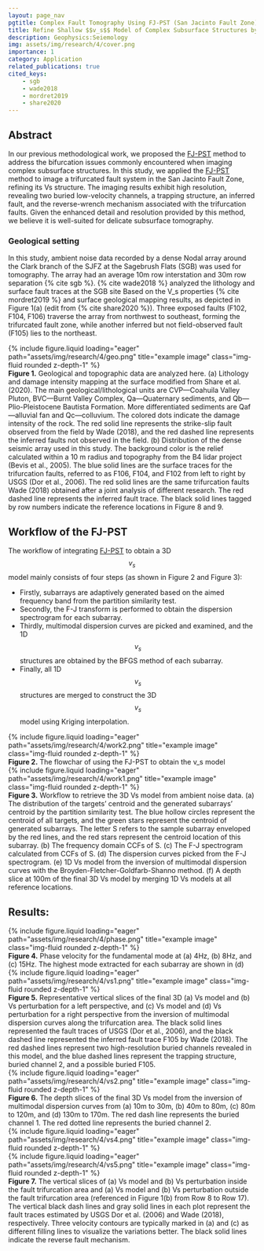 ```yaml
---
layout: page_nav
pgtitle: Complex Fault Tomography Using FJ-PST (San Jacinto Fault Zone)
title: Refine Shallow $$v_s$$ Model of Complex Subsurface Structures by F-J Multimodal Tomography with Partition Similarity Test-- A Case Study at San Jacinto Fault Zone
description: Geophysics:Seiemology
img: assets/img/research/4/cover.png
importance: 1
category: Application
related_publications: true
cited_keys:
    - sgb
    - wade2018
    - mordret2019
    - share2020
---
```


## Abstract
In our previous methodological work, we proposed the <a href="{{ site.baseurl }}/projects/2_meth_partition/" target="_blank" rel="noopener noreferrer">FJ-PST</a> method to address the bifurcation issues commonly encountered when imaging complex subsurface structures. In this study, we applied the <a href="{{ site.baseurl }}/projects/2_meth_partition/" target="_blank" rel="noopener noreferrer">FJ-PST</a> method to image a trifurcated fault system in the San Jacinto Fault Zone, refining its Vs structure. The imaging results exhibit high resolution, revealing two buried low-velocity channels, a trapping structure, an inferred fault, and the reverse-wrench mechanism associated with the trifurcation faults. Given the enhanced detail and resolution provided by this method, we believe it is well-suited for delicate subsurface tomography.

### Geological setting
In this study, ambient noise data recorded by a dense Nodal array around the Clark branch of the SJFZ at the Sagebrush Flats (SGB) was used for tomography. The array had an average 10m row interstation and 30m row separation {% cite sgb %}. {% cite wade2018 %} analyzed the lithology and surface fault traces at the SGB site Based on the V_s  properties {% cite mordret2019 %} and surface geological mapping results, as depicted in Figure 1(a) (edit from {% cite share2020 %}). Three exposed faults (F102, F104, F106) traverse the array from northwest to southeast, forming the trifurcated fault zone, while another inferred but not field-observed fault (F105) lies to the northeast.
<div class="row justify-content-sm-center">
    <div class="col-sm-8 mt-7 mt-md-0">
        {% include figure.liquid loading="eager" path="assets/img/research/4/geo.png" title="example image" class="img-fluid rounded z-depth-1" %}
    </div>
</div>
<div class="caption">
    <strong>Figure 1.</strong> Geological and topographic data are analyzed here. (a) Lithology and damage intensity mapping at the surface modified from Share et al. (2020). The main geological/lithological units are CVP—Coahuila Valley Pluton, BVC—Burnt Valley Complex, Qa—Quaternary sediments, and Qb—Plio-Pleistocene Bautista Formation. More differentiated sediments are Qaf—alluvial fan and Qc—colluvium. The colored dots indicate the damage intensity of the rock. The red solid line represents the strike-slip fault observed from the field by Wade (2018), and the red dashed line represents the inferred faults not observed in the field. (b) Distribution of the dense seismic array used in this study. The background color is the relief calculated within a 10 m radius and topography from the B4 lidar project (Bevis et al., 2005). The blue solid lines are the surface traces for the trifurcation faults, referred to as F106, F104, and F102 from left to right by USGS (Dor et al., 2006). The red solid lines are the same trifurcation faults Wade (2018) obtained after a joint analysis of different research. The red dashed line represents the inferred fault trace. The black solid lines tagged by row numbers indicate the reference locations in Figure 8 and 9.
</div>

## Workflow of the FJ-PST
The workflow of integrating <a href="{{ site.baseurl }}/projects/2_meth_partition/" target="_blank" rel="noopener noreferrer">FJ-PST</a> to obtain a 3D $$v_s$$ model mainly consists of four steps (as shown in Figure 2 and Figure 3):
+ Firstly, subarrays are adaptively generated based on the aimed frequency band from the partition similarity test. 
+ Secondly, the F-J transform is performed to obtain the dispersion spectrogram for each subarray. 
+ Thirdly, multimodal dispersion curves are picked and examined, and the 1D $$v_s$$ structures are obtained by the BFGS method of each subarray. 
+ Finally, all 1D $$v_s$$ structures are merged to construct the 3D $$v_s$$ model using Kriging interpolation.
<div class="row justify-content-sm-center">
    <div class="col-sm-8 mt-5 mt-md-0">
        {% include figure.liquid loading="eager" path="assets/img/research/4/work2.png" title="example image" class="img-fluid rounded z-depth-1" %}
    </div>
</div>
<div class="caption">
    <strong>Figure 2.</strong> The flowchar of using the FJ-PST to obtain the v_s model
</div>
<div class="row">
    <div class="col-sm mt-3 mt-md-0">
        {% include figure.liquid loading="eager" path="assets/img/research/4/work1.png" title="example image" class="img-fluid rounded z-depth-1" %}
    </div>
</div>
<div class="caption">
    <strong>Figure 3.</strong> Workflow to retrieve the 3D Vs model from ambient noise data. (a) The distribution of the targets’ centroid and the generated subarrays’ centroid by the partition similarity test. The blue hollow circles represent the centroid of all targets, and the green stars represent the centroid of generated subarrays. The letter S refers to the sample subarray enveloped by the red lines, and the red stars represent the centroid location of this subarray. (b) The frequency domain CCFs of S. (c) The F-J spectrogram calculated from CCFs of S. (d) The dispersion curves picked from the F-J spectrogram. (e) 1D Vs model from the inversion of multimodal dispersion curves with the Broyden-Fletcher-Goldfarb-Shanno method. (f) A depth slice at 100m of the final 3D Vs model by merging 1D Vs models at all reference locations.
</div>

## Results:
<div class="row">
    <div class="col-sm mt-3 mt-md-0">
        {% include figure.liquid loading="eager" path="assets/img/research/4/phase.png" title="example image" class="img-fluid rounded z-depth-1" %}
    </div>
</div>
<div class="caption">
    <strong>Figure 4.</strong> Phase velocity for the fundamental mode at (a) 4Hz, (b) 8Hz, and (c) 15Hz. The highest mode extracted for each subarray are shown in (d)
</div>

<div class="row">
    <div class="col-sm mt-3 mt-md-0">
        {% include figure.liquid loading="eager" path="assets/img/research/4/vs1.png" title="example image" class="img-fluid rounded z-depth-1" %}
    </div>
</div>
<div class="caption">
    <strong>Figure 5.</strong> Representative vertical slices of the final 3D (a) Vs model and (b) Vs perturbation for a left perspective, and (c) Vs model and (d) Vs perturbation for a right perspective from the inversion of multimodal dispersion curves along the trifurcation area. The black solid lines represented the fault traces of USGS (Dor et al., 2006), and the black dashed line represented the inferred fault trace F105 by Wade (2018). The red dashed lines represent two high-resolution buried channels revealed in this model, and the blue dashed lines represent the trapping structure, buried channel 2, and a possible buried F105.
</div>

<div class="row">
    <div class="col-sm mt-3 mt-md-0">
        {% include figure.liquid loading="eager" path="assets/img/research/4/vs2.png" title="example image" class="img-fluid rounded z-depth-1" %}
    </div>
</div>
<div class="caption">
    <strong>Figure 6.</strong> The depth slices of the final 3D Vs model from the inversion of multimodal dispersion curves from (a) 10m to 30m, (b) 40m to 80m, (c) 80m to 120m, and (d) 130m to 170m. The red dash line represents the buried channel 1. The red dotted line represents the buried channel 2.
</div>

<div class="row">
    <div class="col-sm mt-3 mt-md-0">
        {% include figure.liquid loading="eager" path="assets/img/research/4/vs4.png" title="example image" class="img-fluid rounded z-depth-1" %}
    </div>
    <div class="col-sm mt-3 mt-md-0">
        {% include figure.liquid loading="eager" path="assets/img/research/4/vs5.png" title="example image" class="img-fluid rounded z-depth-1" %}
    </div>
</div>
<div class="caption">
    <strong>Figure 7.</strong> The vertical slices of (a) Vs model and (b) Vs perturbation inside the fault trifurcation area and (a) Vs model and (b) Vs perturbation outside the fault trifurcation area (referenced in Figure 1(b) from Row 8 to Row 17). The vertical black dash lines and gray solid lines in each plot represent the fault traces estimated by USGS Dor et al. (2006) and Wade (2018), respectively. Three velocity contours are typically marked in (a) and (c) as different filling lines to visualize the variations better. The black solid lines indicate the reverse fault mechanism.
</div>